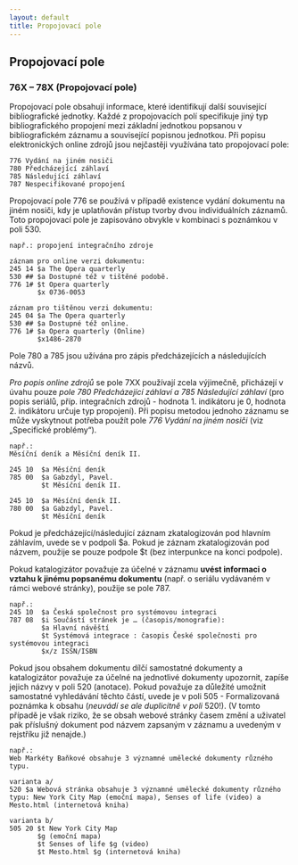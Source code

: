 ```yaml
---
layout: default
title: Propojovací pole
---
```


## Propojovací pole

### 76X – 78X (Propojovací pole)

Propojovací pole obsahují informace, které identifikují další související bibliografické jednotky. Každé z propojovacích polí specifikuje jiný typ bibliografického propojení mezi základní jednotkou popsanou v bibliografickém záznamu a související popisnou jednotkou. Při popisu elektronických online zdrojů jsou nejčastěji využívána tato propojovací pole:

```
776	Vydání na jiném nosiči
780	Předcházející záhlaví
785	Následující záhlaví
787	Nespecifikované propojení
```

Propojovací pole 776 se používá v případě existence vydání dokumentu na jiném nosiči, kdy je uplatňován přístup tvorby dvou individuálních záznamů. Toto propojovací pole je zapisováno obvykle v kombinaci s poznámkou v poli 530.

```
např.: propojení integračního zdroje

záznam pro online verzi dokumentu:
245 14 $a The Opera quarterly
530 ## $a Dostupné též v tištěné podobě.
776 1# $t Opera quarterly
       $x 0736-0053

záznam pro tištěnou verzi dokumentu:
245 04 $a The Opera quarterly
530 ## $a Dostupné též online.
776 1# $a Opera quarterly (Online)
       $x1486-2870
```


Pole 780 a 785 jsou užívána pro zápis předcházejících a následujících názvů.

*Pro popis online zdrojů* se pole 7XX používají zcela výjimečně, přicházejí v úvahu pouze *pole 780 Předcházející záhlaví a 785 Následující záhlaví* (pro popis seriálů, příp. integračních zdrojů - hodnota 1. indikátoru je 0, hodnota 2. indikátoru určuje typ propojení). Při popisu metodou jednoho záznamu se může vyskytnout potřeba použít pole *776 Vydání na jiném nosiči* (viz „Specifické problémy“).

```
např.:
Měsíční deník a Měsíční deník II.

245 10 	$a Měsíční deník
785 00 	$a Gabzdyl, Pavel.
        $t Měsíční deník II.

245 10	$a Měsíční deník II.
780 00 	$a Gabzdyl, Pavel.
        $t Měsíční deník
```

Pokud je předcházející/následující záznam zkatalogizován pod hlavním záhlavím, uvede se v podpoli $a. Pokud je záznam zkatalogizován pod názvem, použije se pouze podpole $t (bez interpunkce na konci podpole).

Pokud katalogizátor považuje za účelné v záznamu **uvést informaci o vztahu k jinému popsanému dokumentu** (např. o seriálu vydávaném v rámci webové stránky), použije se pole 787.

```
např.:
245 10 	$a Česká společnost pro systémovou integraci
787 08	$i Součástí stránek je … (časopis/monografie):
        $a Hlavní návěští
        $t Systémová integrace : časopis České společnosti pro systémovou integraci
        $x/z ISSN/ISBN
```

Pokud jsou obsahem dokumentu dílčí samostatné dokumenty a katalogizátor považuje za účelné na jednotlivé dokumenty upozornit, zapíše jejich názvy v poli 520 (anotace).
Pokud považuje za důležité umožnit samostatné vyhledávání těchto částí, uvede je v poli 505 - Formalizovaná poznámka k obsahu (*neuvádí se ale duplicitně v poli* 520!). (V tomto případě je však riziko, že se obsah webové stránky časem změní a uživatel pak příslušný dokument pod názvem zapsaným v záznamu a uvedeným v rejstříku již nenajde.)

```
např.:
Web Markéty Baňkové obsahuje 3 významné umělecké dokumenty různého typu.

varianta a/
520 $a Webová stránka obsahuje 3 významné umělecké dokumenty různého typu: New York City Map (emoční mapa), Senses of life (video) a Mesto.html (internetová kniha)

varianta b/
505 20 $t New York City Map
       $g (emoční mapa)
       $t Senses of life $g (video)
       $t Mesto.html $g (internetová kniha)
```
